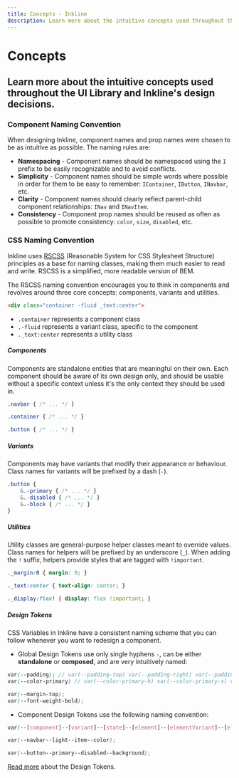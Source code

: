 ```yaml
---
title: Concepts - Inkline
description: Learn more about the intuitive concepts used throughout the UI Library and Inkline's design decisions.
---
```


# Concepts 
## Learn more about the intuitive concepts used throughout the UI Library and Inkline's design decisions.

### Component Naming Convention
When designing Inkline, component names and prop names were chosen to be as intuitive as possible. The naming rules are:

- **Namespacing** - Component names should be namespaced using the <code>I</code> prefix to be easily recognizable and to avoid conflicts.
- **Simplicity** - Component names should be simple words where possible in order for them to be easy to remember: <code>IContainer</code>, <code>IButton</code>, <code>INavbar</code>, etc.
- **Clarity** - Component names should clearly reflect parent-child component relationships: <code>INav</code> and <code>INavItem</code>.
- **Consistency** - Component prop names should be reused as often as possible to promote consistency: <code>color</code>, <code>size</code>, <code>disabled</code>, etc.

### CSS Naming Convention
Inkline uses <a href="https://ricostacruz.com/rscss/" rel="nofollow" target="_blank">RSCSS</a> (Reasonable System for CSS Stylesheet Structure) principles as a base for naming classes, making them much easier to read and write. RSCSS is a simplified, more readable version of BEM.

The RSCSS naming convention encourages you to think in components and revolves around three core concepts: components, variants and utilities.

~~~html
<div class="container -fluid _text:center">
~~~

- `.container` represents a component class
- `.-fluid` represents a variant class, specific to the component
- `._text:center` represents a utility class

##### Components
Components are standalone entities that are meaningful on their own. Each component should be aware of its own design only, and should be usable without a specific context unless it's the only context they should be used in.

~~~scss
.navbar { /* ... */ }

.container { /* ... */ }

.button { /* ... */ }
~~~

##### Variants
Components may have variants that modify their appearance or behaviour. Class names for variants will be prefixed by a dash (`-`).

~~~scss
.button {
    &.-primary { /* ... */ }
    &.-disabled { /* ... */ }
    &.-block { /* ... */ }
}
~~~

##### Utilities
Utility classes are general-purpose helper classes meant to override values. Class names for helpers will be prefixed by an underscore (`_`). When adding the `!` suffix, helpers provide styles that are tagged with `!important`.

~~~scss
._margin:0 { margin: 0; }

._text:center { text-align: center; }

._display:flex! { display: flex !important; }
~~~

##### Design Tokens
CSS Variables in Inkline have a consistent naming scheme that you can follow whenever you want to redesign a component.

- Global Design Tokens use only single hyphens `-`, can be either **standalone** or **composed**, and are very intuitively named:

```scss
var(--padding); // var(--padding-top) var(--padding-right) var(--padding-bottom) var(--padding-left)
var(--color-primary) // var(--color-primary-h) var(--color-primary-s) var(--color-primary-l) var(--color-primary-a)
```

```scss
var(--margin-top);
var(--font-weight-bold);
```

- Component Design Tokens use the following naming convention:

```scss
var(--[component]--[variant]--[state]--[element]--[elementVariant]--[elementState]--[property])
```

```scss
var(--navbar--light--item--color);

var(--button--primary--disabled--background);
```


[Read more](/docs/ui/design-tokens) about the Design Tokens.
